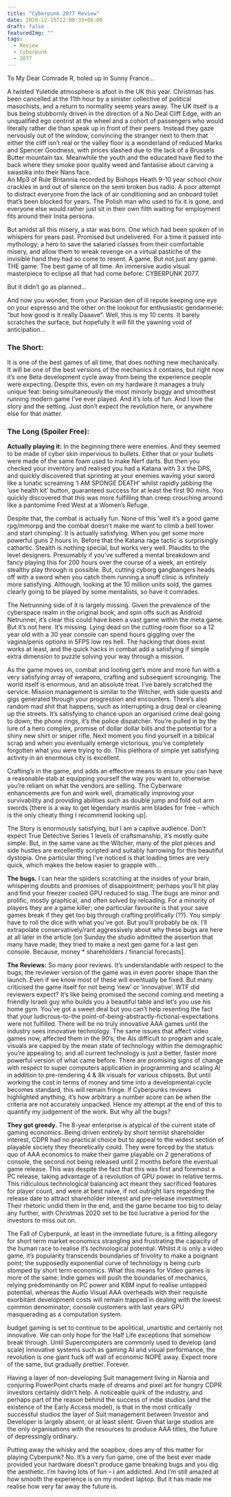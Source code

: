 ```yaml
---
title: "Cyberpunk 2077 Review"
date: 2020-12-15T12:00:33+08:00
draft: false
featuredImg: ""
tags: 
  - Review
  - Cyberpunk
  - 2077
---
```

To My Dear Comrade R, holed up in Sunny France…

A twisted Yuletide atmosphere is afoot in the UK this year. Christmas has been cancelled at the 11th hour by a sinister collective of political masochists, and a return to normality seems years away.  The UK itself is a bus being stubbornly driven in the direction of a No Deal Cliff Edge, with an unqualified ego centrist at the wheel and a cohort of passengers who would literally rather die than speak up in front of their peers.  Instead they gaze nervously out of the window, convincing the stranger next to them that either the cliff isn’t real or the valley floor is a wonderland of reduced Marks and Spencer Goodness, with prices slashed due to the lack of a Brussels Butter mountain tax.  Meanwhile the youth and the educated have fled to the back where they smoke poor quality weed and fantasise about carving a swastika into their Nans face.  
An Mp3 of Rule Britannia recorded by Bishops Heath 9-10 year school choir crackles in and out of silence on the semi broken bus radio.  A poor attempt to distract everyone from the lack of air conditioning and an onboard toilet that’s been blocked for years.  The Polish man who used to fix it is gone, and everyone else would rather just sit in their own filth waiting for employment fits around their Insta persona.

But amidst all this misery, a star was born.  One which had been spoken of in whispers for years past.  Promised but undelivered.   For a time it passed into mythology; a hero to save the salaried classes from their comfortable misery,  and allow them to wreak revenge on a virtual pastiche of the invisible hand they had so come to resent.  A game.  But not just any game.  THE game.  The best game of all time.  An immersive audio visual masterpiece to eclipse all that had come before: CYBERPUNK 2077.    

But it didn’t go as planned…

And now you wonder, from your Parisian den of ill repute keeping one eye on your espresso and the other on the lookout for enthusiastic gendarmerie: “but how good is it really Daaave”.  Well, this is my 10 cents. It barely scratches the surface, but hopefully it will fill the yawning void of anticipation…    


### The Short:

It is one of the best games of all time, that does nothing new mechanically.  It will be one of the best versions of the mechanics it contains, but right now it’s one Beta development cycle away from being the experience people were expecting.  Despite this, even on my hardware it manages a truly unique feat: being simultaneously the most minorly buggy and smoothest running modern game I’ve ever played.  And it’s lots of fun.  And I love the story and the setting.  Just don’t expect the revolution here, or anywhere else for that matter. 


### The Long (Spoiler Free):

**Actually playing it:**  In the beginning there were enemies.  And they seemed to be made of cyber skin impervious to bullets.  Either that or your bullets were made of the same foam used to make Nerf darts.  But then you checked your inventory and realised you had a Katana with 3 x the DPS, and quickly discovered that sprinting at your enemies waving your sword like a lunatic screaming ‘I AM SPONGE DEATH’ whilst rapidly jabbing the ‘use health kit’ button, guaranteed success for at least the first 90 mins.  You quickly discovered that this was more fulfilling than creep crouching around like a pantomime Fred West at a Women’s Refuge.

Despite that, the combat is actually fun.  None of this ‘well it’s a good game rpg/mmorpg and the combat doesn’t make me want to climb a bell tower and start chimping’.  It is actually satisfying.  When you get some more powerful guns 2 hours in.  Before that the Katana rage tactic is surprisingly cathartic.
Stealth is nothing special, but works very well.  Plaudits to the level designers.  Presumably if you’ve suffered a mental breakdown and fancy playing this for 200 hours over the course of a week, an entirely stealthy play through is possible.  But, cutting cyborg gangbangers heads off with a sword when you catch them running a snuff clinic is infinitely more satisfying.  Although, looking at the 10 million units sold, the games clearly going to be played by some mentalists, so have it comrades.

The Netrunning side of it is largely missing.  Given the prevalence of the cyberspace realm in the original book, and spin offs such as Android Netrunner, it’s clear this could have been a vast game within the meta game.  But it’s not here.  It’s missing.  Lying dead on the cutting room floor so a 12 year old with a 30 year console can spend hours giggling over the vagina/penis options in 5FPS low res hell.  The hacking that does exist works at least, and the quick hacks in combat add a satisfying if simple extra dimension to puzzle solving your way through a mission.

As the game moves on, combat and looting get’s more and more fun with a very satisfying array of weapons, crafting and subsequent scrounging.  The world itself is enormous, and an absolute treat.  I’ve barely scratched the service.  Mission management is similar to the Witcher, with side quests and gigs generated through your progression and encounters.  There’s also random mad shit that happens, such as interrupting a drug deal or cleaning up the streets.  It’s satisfying to chance upon an organised crime deal going to down;  the phone rings, it’s the police dispatcher.  You’re pulled in by the lure of a hero complex, promise of dollar dollar bills and the potential for a shiny new shirt or sniper rifle.  Next moment you find yourself in a biblical scrap and when you eventually emerge victorious, you’ve completely forgotten what you were trying to do.  This plethora of simple yet satisfying activity in an enormous city is excellent. 

Crafting’s in the game, and adds an effective means to ensure you can have a reasonable stab at equipping yourself the way you want to, otherwise you’re reliant on what the vendors are selling.  The Cyberware enhancements are fun and work well, dramatically improving your survivability and providing abilities such as double jump and fold out arm swords [there is a way to get legendary mantis arm blades for free – which is the only cheaty thing I recommend looking up].

The Story is enormously satisfying, but I am a captive audience.  Don’t expect True Detective Series 1 levels of craftsmanship, it’s mostly quite simple.  But, in the same vane as the Witcher, many of the plot pieces and side hustles are excellently scripted and suitably harrowing for this beautiful dystopia.
One particular thing I’ve noticed is that loading times are very quick, which makes the below easier to grapple with…

**The bugs.**  I can hear the spiders scratching at the insides of your brain, whispering doubts and promises of disappointment; perhaps you’ll hit play and find your freezer cooled GPU reduced to slag.  The bugs are minor and prolific, mostly graphical, and often solved by reloading.  For a minority of players they are a game killer; one particular favourite is that your save games break if they get too big through crafting prolifically (??).  You simply have to roll the dice with what you’ve got.  But you’ll probably be ok.  I’ll extrapolate conservatively/rant aggressively about why these bugs are here at all later in the article [on Sunday the studio admitted the assertion that many have made; they tried to make a next gen game for a last gen console.  Because, money * shareholders / financial forecasts].

**The Reviews:** So many poor reviews.  It’s understandable with respect to the bugs, the reviewer version of the game was in even poorer shape than the launch.  Even if we know most of these will eventually be fixed.  But many criticised the game itself for not being ‘new’ or ‘innovative’. WTF did reviewers expect?  It’s like being promised the second coming and meeting a friendly Israeli guy who builds you a beautiful table and let’s you use his home gym.  You’ve got a sweet deal but you can’t help resenting the fact that your ludicrous-to-the point-of-being-abstractly-fictional-expectations were not fulfilled.  There will be no truly innovative AAA games until the industry sees innovative technology.  The same issues that affect video games now, affected them in the 90’s; the AIs difficult to program and scale, visuals are capped by the mean state of technology within the demographic you’re appealing to, and all current technology is just a better, faster more powerful version of what came before.  There are promising signs of change with respect to super computers application in programming and scaling AI in addition to pre-rendering 4 & 8k visuals for various chipsets.  But until working the cost in terms of money and time into a developmental cycle becomes standard, this will remain fringe.  If Cyberpunks reviews highlighted anything, it’s how arbitrary a number score can be when the criteria are not accurately unpacked.  Hence my attempt at the end of this to quantify my judgement of the work.
But why all the bugs?

**They got greedy.**  The 8-year enterprise is atypical of the current state of gaming economics.  Being driven entirely by short termist shareholder interest, CDPR had no practical choice but to appeal to the widest section of playable society they theoretically could.  They were forced by the status quo of AAA economics to make their game playable on 2 generations of console, the second not being released until 2 months before the eventual game release.  This was despite the fact that this was first and foremost a PC release, taking advantage of a revolution of GPU power in relative terms.  This ridiculous technological balancing act meant they sacrificed features for player count, and were at best naive, if not outright liars regarding the release date to attract shareholder interest and pre-release investment.  Their rhetoric undid them in the end, and the game became too big to delay any further, with Christmas 2020 set to be too lucrative a period for the investors to miss out on.     

The Fall of Cyberpunk, at least in the immediate future, is a fitting allegory for short term market economics strangling and frustrating the capacity of the human race to realise it’s technological potential.  Whilst it is only a video game, it’s popularity transcends boundaries of frivolity to make a poignant point; the supposedly exponential curve of technology is being curb stomped by short term economics.  What this means for Video games is more of the same: Indie games will push the boundaries of mechanics, relying predominantly on PC power and KBM input to realise untapped potential, whereas the Audio Visual AAA overheads with their requisite exorbitant development costs will remain trapped in dealing with the lowest common denominator; console customers with last years GPU masquerading as a computation system.  

budget gaming is set to continue to be apolitical, unartistic and certainly not innovative.  We can only hope for the Half Life exceptions that somehow break through.
Until Supercomputers are commonly used to develop (and scale) innovative systems such as gaming AI and visual performance, the revolution is one giant fuck off wall of economic NOPE away.  Expect more of the same, but gradually prettier.  Forever.

Having a layer of non-developing Suit management living in Narnia and conjuring PowerPoint charts made of dreams and pixel art for hungry CDPR investors certainly didn’t help.  A noticeable quirk of the industry, and perhaps part of the reason behind the success of indie studios (and the existence of the Early Access model), is that in the most critically successful studios the layer of Suit management between Investor and Developer is largely absent, or at least silent.  Given that large studios are the only organisations with the resources to produce AAA titles, the future of depressingly ordinary.

Putting away the whisky and the soapbox, does any of this matter for playing Cyberpunk?  No.  It’s a very fun game, one of the best ever made provided your hardware doesn’t produce game breaking bugs and you dig the aesthetic.  I’m having lots of fun – I am addicted.  And I’m still amazed at how smooth the experience is on my modest laptop.  But it has made me realise how very far away the future is.


